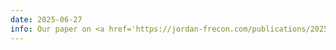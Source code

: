 ```yaml
---
date: 2025-06-27
info: Our paper on <a href='https://jordan-frecon.com/publications/2025_Chretien_S_p-gsi_ks'>Using Signatures and Koopman operators to learn non-linear dynamics</a> has been accepted to GSI 2025
---
```

